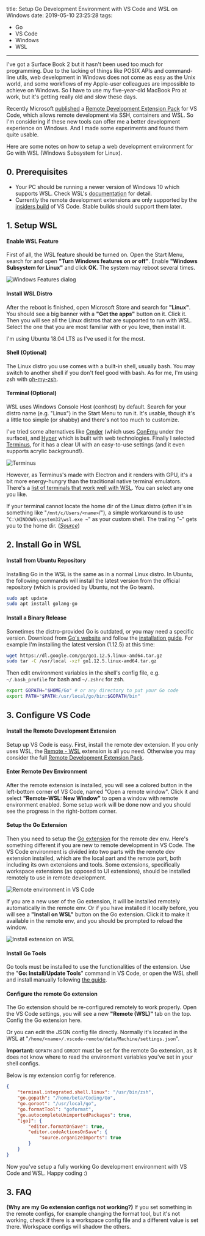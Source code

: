 title: Setup Go Development Environment with VS Code and WSL on Windows
date: 2019-05-10 23:25:28
tags:
- Go
- VS Code
- Windows
- WSL
---
I've got a Surface Book 2 but it hasn't been used too much for programming. Due to the lacking of things like POSIX APIs and command-line utils, web development in Windows does not come as easy as the Unix world, and some workflows of my Apple-user colleagues are impossible to achieve on Windows. So I have to use my five-year-old MacBook Pro at work, but it's getting really old and slow these days.

Recently Microsoft [published](https://code.visualstudio.com/blogs/2019/05/02/remote-development) a [Remote Development Extension Pack](https://marketplace.visualstudio.com/items?itemName=ms-vscode-remote.vscode-remote-extensionpack) for VS Code, which allows remote development via SSH, containers and WSL. So I'm considering if these new tools can offer me a better development experience on Windows. And I made some experiments and found them quite usable.

Here are some notes on how to setup a web development environment for Go with WSL (Windows Subsystem for Linux).

## 0. Prerequisites

- Your PC should be running a newer version of Windows 10 which supports WSL. Check WSL's [documentation](https://docs.microsoft.com/en-us/windows/wsl/about) for detail.
- Currently the remote development extensions are only supported by the [insiders build](https://code.visualstudio.com/insiders/) of VS Code. Stable builds should support them later.

## 1. Setup WSL

#### Enable WSL Feature

First of all, the WSL feature should be turned on. Open the Start Menu, search for and open **"Turn Windows features on or off"**. Enable **"Windows Subsystem for Linux"** and click **OK**. The system may reboot several times.

![Windows Features dialog](https://i.imgur.com/yBcuoXG.png)

#### Install WSL Distro

After the reboot is finished, open Microsoft Store and search for **"Linux"**. You should see a big banner with a **"Get the apps"** button on it. Click it. Then you will see all the Linux distros that are supported to run with WSL. Select the one that you are most familiar with or you love, then install it.

I'm using Ubuntu 18.04 LTS as I've used it for the most.

#### Shell (Optional)

The Linux distro you use comes with a built-in shell, usually bash. You may switch to another shell if you don't feel good with bash. As for me, I'm using zsh with [oh-my-zsh](https://github.com/robbyrussell/oh-my-zsh).

#### Terminal (Optional)

WSL uses Windows Console Host (conhost) by default. Search for your distro name (e.g. "Linux") in the Start Menu to run it. It's usable, though it's a little too simple (or shabby) and there's not too much to customize.

I've tried some alternatives like [Cmder](https://cmder.net/) (which uses [ConEmu](https://conemu.github.io/) under the surface), and [Hyper](https://hyper.is/) which is built with web technologies. Finally I selected [Terminus](https://eugeny.github.io/terminus/), for it has a clear UI with an easy-to-use settings (and it even supports acrylic background!).

![Terminus](https://imgur.com/JLm8to1.png)

However, as Terminus's made with Electron and it renders with GPU, it's a bit more energy-hungry than the traditional native terminal emulators. There's a [list of terminals that work well with WSL](https://github.com/sirredbeard/Awesome-WSL#terminals). You can select any one you like.

If your terminal cannot locate the home dir of the Linux distro (often it's in something like "`/mnt/c/Users/<name>`/"), a simple workaround is to use "`C:\WINDOWS\system32\wsl.exe ~`" as your custom shell. The trailing "`~`" gets you to the home dir. ([*Source*](https://github.com/microsoft/WSL/issues/1346))

## 2. Install Go in WSL

#### Install from Ubuntu Repository

Installing Go in the WSL is the same as in a normal Linux distro. In Ubuntu, the following commands will install the latest version from the official repository (which is provided by Ubuntu, not the Go team).

```bash
sudo apt update
sudo apt install golang-go
```

#### Install a Binary Release

Sometimes the distro-provided Go is outdated, or you may need a specific version. Download from [Go's website](https://golang.org/dl/) and follow the [installation guide](https://golang.org/doc/install). For example I'm installing the latest version (1.12.5) at this time:

```bash
wget https://dl.google.com/go/go1.12.5.linux-amd64.tar.gz
sudo tar -C /usr/local -xzf go1.12.5.linux-amd64.tar.gz
```

Then edit environment variables in the shell's config file, e.g. `~/.bash_profile` for bash and `~/.zshrc` for zsh.

```bash
export GOPATH="$HOME/Go" # or any directory to put your Go code
export PATH="$PATH:/usr/local/go/bin:$GOPATH/bin"
```

## 3. Configure VS Code

#### Install the Remote Development Extension

Setup up VS Code is easy. First, install the remote dev extension. If you only uses WSL, the [Remote - WSL](https://marketplace.visualstudio.com/items?itemName=ms-vscode-remote.remote-wsl) extension is all you need. Otherwise you may consider the full [Remote Development Extension Pack](https://marketplace.visualstudio.com/items?itemName=ms-vscode-remote.vscode-remote-extensionpack).

#### Enter Remote Dev Environment

After the remote extension is installed, you will see a colored button in the left-bottom corner of VS Code, named "Open a remote window". Click it and select **"Remote-WSL: New Window"** to open a window with remote environment enabled. Some setup work will be done now and you should see the progress in the right-bottom corner.

#### Setup the Go Extension

Then you need to setup the [Go extension](https://marketplace.visualstudio.com/items?itemName=ms-vscode.Go) for the remote dev env. Here's something different if you are new to remote development in VS Code. The VS Code environment is divided into two parts with the remote dev extension installed, which are the local part and the remote part, both including its own extensions and tools. Some extensions, specifically workspace extensions (as opposed to UI extensions), should be installed remotely to use in remote development.

![Remote environment in VS Code](https://code.visualstudio.com/assets/blogs/2019/05/02/remote-environment.png)

If you are a new user of the Go extension, it will be installed remotely automatically in the remote env. Or if you have installed it locally before, you will see a **"Install on WSL"** button on the Go extension. Click it to make it available in the remote env, and you should be prompted to reload the window.

![Install extension on WSL](https://imgur.com/s6rAAmf.png)

#### Install Go Tools

Go tools must be installed to use the functionalities of the extension. Use the "**Go: Install/Update Tools**" command in VS Code, or open the WSL shell and install manually following [the guide](https://github.com/Microsoft/vscode-go/wiki/Go-tools-that-the-Go-extension-depends-on).

#### Configure the remote Go extension

The Go extension should be re-configured remotely to work properly. Open the VS Code settings, you will see a new **"Remote (WSL)"** tab on the top. Config the Go extension here.

Or you can edit the JSON config file directly. Normally it's located in the WSL at "`/home/<name>/.vscode-remote/data/Machine/settings.json`".

**Important:** `GOPATH` and `GOROOT` must be set for the remote Go extension, as it does not know where to read the environment variables you've set in your shell configs.

Below is my extension config for reference.

```json
{
    "terminal.integrated.shell.linux": "/usr/bin/zsh",
    "go.gopath": "/home/beta/Coding/Go",
    "go.goroot": "/usr/local/go",
    "go.formatTool": "goformat",
    "go.autocompleteUnimportedPackages": true,
    "[go]": {
        "editor.formatOnSave": true,
        "editor.codeActionsOnSave": {
            "source.organizeImports": true
        }
    }
}
```

Now you've setup a fully working Go development environment with VS Code and WSL. Happy coding :)

## 3. FAQ

**(Why are my Go extension configs not working?)** If you set something in the remote configs, for example changing the format tool, but it's not working, check if there is a workspace config file and a different value is set there. Workspace configs will shadow the others.
